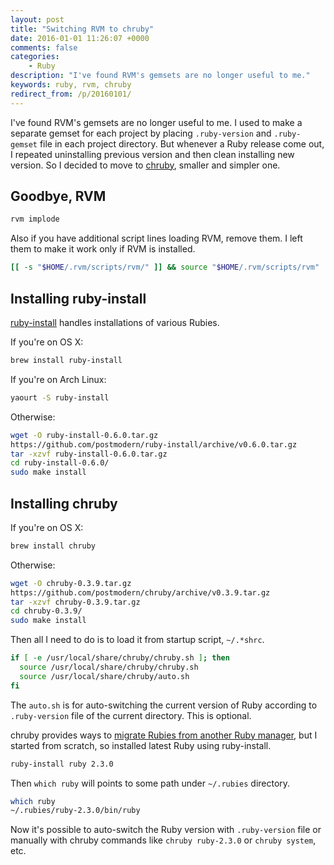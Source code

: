 ```yaml
---
layout: post
title: "Switching RVM to chruby"
date: 2016-01-01 11:26:07 +0000
comments: false
categories:
    - Ruby
description: "I've found RVM's gemsets are no longer useful to me."
keywords: ruby, rvm, chruby
redirect_from: /p/20160101/
---
```


I've found RVM's gemsets are no longer useful to me. I used to make a separate
gemset for each project by placing `.ruby-version` and `.ruby-gemset` file in
each project directory. But whenever a Ruby release come out, I repeated
uninstalling previous version and then clean installing new version. So I
decided to move to [chruby](https://github.com/postmodern/chruby), smaller and
simpler one.

## Goodbye, RVM

``` sh
rvm implode
```

Also if you have additional script lines loading RVM, remove them. I left them
to make it work only if RVM is installed.

``` sh
[[ -s "$HOME/.rvm/scripts/rvm/" ]] && source "$HOME/.rvm/scripts/rvm"
```

## Installing ruby-install

[ruby-install](https://github.com/postmodern/ruby-install) handles installations
of various Rubies.

If you're on OS X:

``` sh
brew install ruby-install
```

If you're on Arch Linux:

``` sh
yaourt -S ruby-install
```

Otherwise:

``` sh
wget -O ruby-install-0.6.0.tar.gz
https://github.com/postmodern/ruby-install/archive/v0.6.0.tar.gz
tar -xzvf ruby-install-0.6.0.tar.gz
cd ruby-install-0.6.0/
sudo make install
```

## Installing chruby

If you're on OS X:

``` sh
brew install chruby
```

Otherwise:

``` sh
wget -O chruby-0.3.9.tar.gz
https://github.com/postmodern/chruby/archive/v0.3.9.tar.gz
tar -xzvf chruby-0.3.9.tar.gz
cd chruby-0.3.9/
sudo make install
```

Then all I need to do is to load it from startup script, `~/.*shrc`.

``` sh
if [ -e /usr/local/share/chruby/chruby.sh ]; then
  source /usr/local/share/chruby/chruby.sh
  source /usr/local/share/chruby/auto.sh
fi
```

The `auto.sh` is for auto-switching the current version of Ruby according to
`.ruby-version` file of the current directory. This is optional.

chruby provides ways to [migrate Rubies from another Ruby
manager](https://github.com/postmodern/chruby#migrating), but I started from
scratch, so installed latest Ruby using ruby-install.

``` sh
ruby-install ruby 2.3.0
```

Then `which ruby` will points to some path under `~/.rubies` directory.

``` sh
which ruby
~/.rubies/ruby-2.3.0/bin/ruby
```

Now it's possible to auto-switch the Ruby version with `.ruby-version` file or
manually with chruby commands like `chruby ruby-2.3.0` or `chruby system`, etc.
